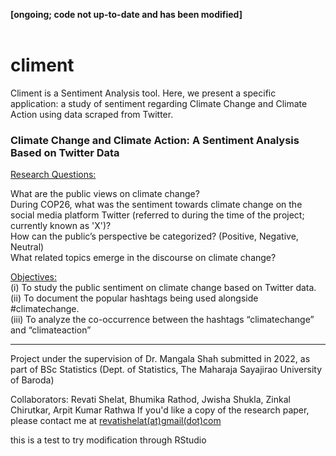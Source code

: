 **[ongoing; code not up-to-date and has been modified]** <br/><br/>
# climent
Climent is a Sentiment Analysis tool. Here, we present a specific application: a study of sentiment regarding Climate Change and Climate Action using data scraped from Twitter.

### Climate Change and Climate Action: A Sentiment Analysis Based on Twitter Data
<ins>Research Questions:</ins> <br/>

What are the public views on climate change? <br/>
During COP26, what was the sentiment towards climate change on the social media platform Twitter (referred to during the time of the project; currently known as 'X')? <br/>
How can the public’s perspective be categorized? (Positive, Negative, Neutral) <br/>
What related topics emerge in the discourse on climate change? <br/>

<ins>Objectives:</ins> <br/>
(i) To study the public sentiment on climate change based on Twitter data. <br/>
(ii) To document the popular hashtags being used alongside #climatechange. <br/>
(iii) To analyze the co-occurrence between the hashtags “climatechange” and “climateaction” <br/>

----

Project under the supervision of Dr. Mangala Shah submitted in 2022, as part of BSc Statistics (Dept. of Statistics, The Maharaja Sayajirao University of Baroda)

Collaborators:  Revati Shelat, Bhumika Rathod, Jwisha Shukla, Zinkal Chirutkar, Arpit Kumar Rathwa
If you'd like a copy of the research paper, please contact me at [revatishelat(at)gmail(dot)com](mailto:revatishelat@gmail.com)

this is a test to try modification through RStudio
